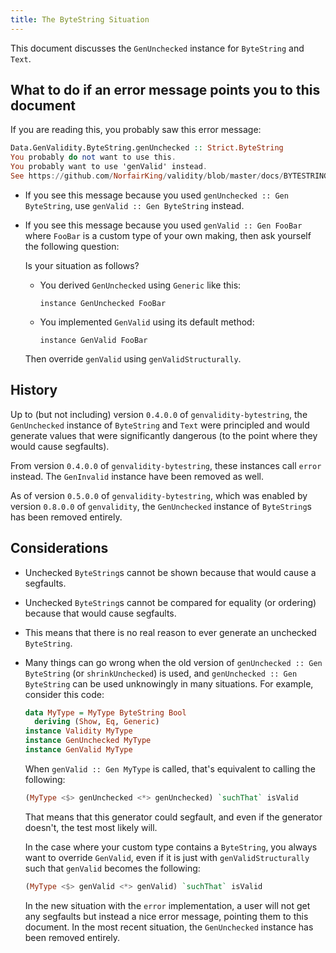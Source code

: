 ```yaml
---
title: The ByteString Situation
---
```


This document discusses the `GenUnchecked` instance for `ByteString` and `Text`.

## What to do if an error message points you to this document

If you are reading this, you probably saw this error message:

``` Haskell
Data.GenValidity.ByteString.genUnchecked :: Strict.ByteString
You probably do not want to use this.
You probably want to use 'genValid' instead.
See https://github.com/NorfairKing/validity/blob/master/docs/BYTESTRING.md
```

- If you see this message because you used `genUnchecked :: Gen ByteString`, use `genValid :: Gen ByteString` instead.

- If you see this message because you used `genValid :: Gen FooBar` where `FooBar` is a custom type of your own making, then ask yourself the following question:

  Is your situation as follows?

  - You derived `GenUnchecked` using `Generic` like this:
    ```
    instance GenUnchecked FooBar
    ```

  - You implemented `GenValid` using its default method:
    ```
    instance GenValid FooBar
    ```

  Then override `genValid` using `genValidStructurally`.

## History

Up to (but not including) version `0.4.0.0` of `genvalidity-bytestring`, the
`GenUnchecked` instance of `ByteString` and `Text` were principled and would generate
values that were significantly dangerous (to the point where they would cause segfaults).

From version `0.4.0.0` of `genvalidity-bytestring`, these instances call `error` instead.
The `GenInvalid` instance have been removed as well.

As of version `0.5.0.0` of `genvalidity-bytestring`, which was enabled by version `0.8.0.0` of `genvalidity`,
the `GenUnchecked` instance of `ByteString`s has been removed entirely.

## Considerations

- Unchecked `ByteString`s cannot be shown because that would cause a segfaults.
- Unchecked `ByteString`s cannot be compared for equality (or ordering) because that would cause segfaults.
- This means that there is no real reason to ever generate an unchecked `ByteString`.

- Many things can go wrong when the old version of `genUnchecked :: Gen ByteString` (or `shrinkUnchecked`) is used,
  and `genUnchecked :: Gen ByteString` can be used unknowingly in many situations.
  For example, consider this code:

  ``` Haskell
  data MyType = MyType ByteString Bool
    deriving (Show, Eq, Generic)
  instance Validity MyType
  instance GenUnchecked MyType
  instance GenValid MyType
  ```

  When `genValid :: Gen MyType` is called, that's equivalent to calling the following:

  ``` Haskell
  (MyType <$> genUnchecked <*> genUnchecked) `suchThat` isValid
  ```

  That means that this generator could segfault, and even if the generator doesn't, the test most likely will.

  In the case where your custom type contains a `ByteString`, you always want to override `GenValid`, even if it is just with `genValidStructurally` such that `genValid` becomes the following:

  ``` Haskell
  (MyType <$> genValid <*> genValid) `suchThat` isValid
  ```

  In the new situation with the `error` implementation, a user will not get any segfaults but instead a nice error message, pointing them to this document.
  In the most recent situation, the `GenUnchecked` instance has been removed entirely.
